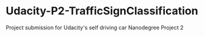# Udacity-P2-TrafficSignClassification
Project submission for Udacity's self driving car Nanodegree Project 2
